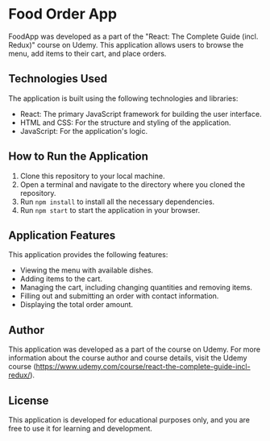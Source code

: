 # Food Order App

FoodApp was developed as a part of the "React: The Complete Guide (incl. Redux)" course on Udemy. This application allows users to browse the menu, add items to their cart, and place orders.

## Technologies Used

The application is built using the following technologies and libraries:

- React: The primary JavaScript framework for building the user interface.
- HTML and CSS: For the structure and styling of the application.
- JavaScript: For the application's logic.

## How to Run the Application

1. Clone this repository to your local machine.
2. Open a terminal and navigate to the directory where you cloned the repository.
3. Run `npm install` to install all the necessary dependencies.
4. Run `npm start` to start the application in your browser.

## Application Features

This application provides the following features:

- Viewing the menu with available dishes.
- Adding items to the cart.
- Managing the cart, including changing quantities and removing items.
- Filling out and submitting an order with contact information.
- Displaying the total order amount.

## Author

This application was developed as a part of the course on Udemy. For more information about the course author and course details, visit the Udemy course (https://www.udemy.com/course/react-the-complete-guide-incl-redux/).

## License

This application is developed for educational purposes only, and you are free to use it for learning and development.
